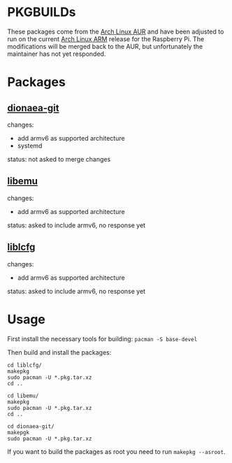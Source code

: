 PKGBUILDs
=========

These packages come from the [Arch Linux AUR] and have been adjusted to run on the current [Arch Linux ARM] release for the Raspberry Pi. The modifications will be merged back to the AUR, but unfortunately the maintainer has not yet responded.

# Packages


## [dionaea-git]

changes:

  - add armv6 as supported architecture
  - systemd

status: not asked to merge changes


## [libemu]

changes:

  - add armv6 as supported architecture

status: asked to include armv6, no response yet


## [liblcfg]

changes:

  - add armv6 as supported architecture

status: asked to include armv6, no response yet

# Usage

First install the necessary tools for building: ```pacman -S base-devel```

Then build and install the packages:

```
cd liblcfg/
makepkg
sudo pacman -U *.pkg.tar.xz
cd ..

cd libemu/
makepkg
sudo pacman -U *.pkg.tar.xz
cd ..

cd dionaea-git/
makepgk
sudo pacman -U *.pkg.tar.xz
```

If you want to build the packages as root you need to run ```makepkg --asroot```.

  [Arch Linux ARM]: http://archlinuxarm.org/
  [Arch Linux AUR]: https://aur.archlinux.org/
  [dionaea-git]: https://aur.archlinux.org/packages/dionaea-git/
  [libemu]: https://aur.archlinux.org/packages/libemu/
  [liblcfg]: https://aur.archlinux.org/packages/liblcfg/